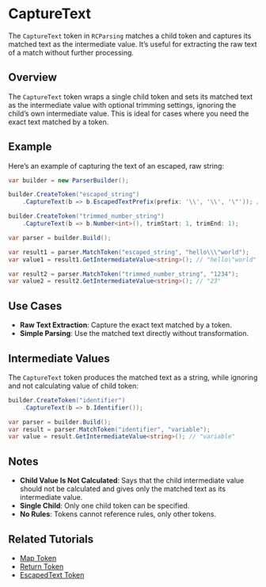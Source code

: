 # CaptureText

The `CaptureText` token in `RCParsing` matches a child token and captures its matched text as the intermediate value. It’s useful for extracting the raw text of a match without further processing.

## Overview

The `CaptureText` token wraps a single child token and sets its matched text as the intermediate value with optional trimming settings, ignoring the child’s own intermediate value. This is ideal for cases where you need the exact text matched by a token.

## Example

Here’s an example of capturing the text of an escaped, raw string:

```csharp
var builder = new ParserBuilder();

builder.CreateToken("escaped_string")
    .CaptureText(b => b.EscapedTextPrefix(prefix: '\\', '\\', '\"')); // Important note: child (EscapedTextPrefix) won't calculate intermediate value

builder.CreateToken("trimmed_number_string")
    .CaptureText(b => b.Number<int>(), trimStart: 1, trimEnd: 1);

var parser = builder.Build();

var result1 = parser.MatchToken("escaped_string", "hello\\\"world");
var value1 = result1.GetIntermediateValue<string>(); // "hello\"world"

var result2 = parser.MatchToken("trimmed_number_string", "1234");
var value2 = result2.GetIntermediateValue<string>(); // "23"
```

## Use Cases

- **Raw Text Extraction**: Capture the exact text matched by a token.
- **Simple Parsing**: Use the matched text directly without transformation.

## Intermediate Values

The `CaptureText` token produces the matched text as a string, while ignoring and not calculating value of child token:

```csharp
builder.CreateToken("identifier")
    .CaptureText(b => b.Identifier());

var parser = builder.Build();
var result = parser.MatchToken("identifier", "variable");
var value = result.GetIntermediateValue<string>(); // "variable"
```

## Notes

- **Child Value Is Not Calculated**: Says that the child intermediate value should not be calculated and gives only the matched text as its intermediate value.
- **Single Child**: Only one child token can be specified.
- **No Rules**: Tokens cannot reference rules, only other tokens.

## Related Tutorials

- [Map Token](map)
- [Return Token](return)
- [EscapedText Token](../escaped-text)
